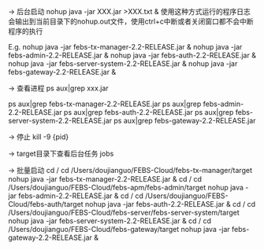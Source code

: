 -> 后台启动
nohup java -jar XXX.jar >XXX.txt &
使用这种方式运行的程序日志会输出到当前目录下的nohup.out文件，使用ctrl+c中断或者关闭窗口都不会中断程序的执行

E.g.
nohup java -jar febs-tx-manager-2.2-RELEASE.jar &
nohup java -jar febs-admin-2.2-RELEASE.jar &
nohup java -jar febs-auth-2.2-RELEASE.jar &
nohup java -jar febs-server-system-2.2-RELEASE.jar &
nohup java -jar febs-gateway-2.2-RELEASE.jar &

-> 查看进程
ps aux|grep xxx.jar

ps aux|grep febs-tx-manager-2.2-RELEASE.jar
ps aux|grep febs-admin-2.2-RELEASE.jar
ps aux|grep febs-auth-2.2-RELEASE.jar
ps aux|grep febs-server-system-2.2-RELEASE.jar
ps aux|grep febs-gateway-2.2-RELEASE.jar

-> 停止
kill -9 {pid}

-> target目录下查看后台任务
jobs

-> 批量启动
cd /
cd /Users/doujianguo/FEBS-Cloud/febs-tx-manager/target
nohup java -jar febs-tx-manager-2.2-RELEASE.jar &
cd /
cd /Users/doujianguo/FEBS-Cloud/febs-apm/febs-admin/target
nohup java -jar febs-admin-2.2-RELEASE.jar &
cd /
cd /Users/doujianguo/FEBS-Cloud/febs-auth/target
nohup java -jar febs-auth-2.2-RELEASE.jar &
cd /
cd /Users/doujianguo/FEBS-Cloud/febs-server/febs-server-system/target
nohup java -jar febs-server-system-2.2-RELEASE.jar &
cd /
cd /Users/doujianguo/FEBS-Cloud/febs-gateway/target
nohup java -jar febs-gateway-2.2-RELEASE.jar &
